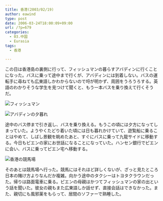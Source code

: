 ```yaml
---
title: 香港(2003/02/19)
author: eawind
type: post
date: 2006-03-24T18:00:09+09:00
url: /?p=679
categories:
  - 03.中国
  - Eurasia
tags:
  - 香港

---
```

この日は香港島の裏側に行って、フィッシュマンの暮らすアバディンに行くことになった。バスに乗って途中まで行くが、アバディンには到着しない。バスの運転手に尋ねても広東語しかわからないので埒が明かず、周囲をうろうろする。英語のわかりそうな学生を見つけて聞くと、もう一本バスを乗り換えて行くそうだ。

![フィッシュマン](/img/wp/2006/03/200302191139421.jpg)

![アバディンの夕暮れ](/img/wp/2006/03/200302191129401.jpg)

途中のバス停まで引き返し、バスを乗り換える。もうこの頃には夕方になってしまっていた。ようやくたどり着いた頃には日も暮れかけていて、遊覧船に乗ることはやめて、しばし景観を眺めたあと、すぐにバスに乗って九龍サイドに移動する。今日もピエンの家にお世話になることになっていた。ハンセン銀行でピエンに会い、バスに乗ってピエン宅へ移動する。

![香港の競馬場](/img/wp/2006/03/200302191619061.jpg)

そのあとは競馬場へ行った。競馬にはそれほど詳しくないが、ざっと見たところ日本の賭け方よりなんだか複雑。向かう途中のタクシーはトヨタクラウンだった。帰りは路面電車に乗る。ピエンの母親はかつてフィッシュマンの家の出という話を聞いた。彼女の親もまた広東語しか話せず、直接会話はできなかった。また、親切にも風邪薬をもらって、居間のソファーで熟睡した。
